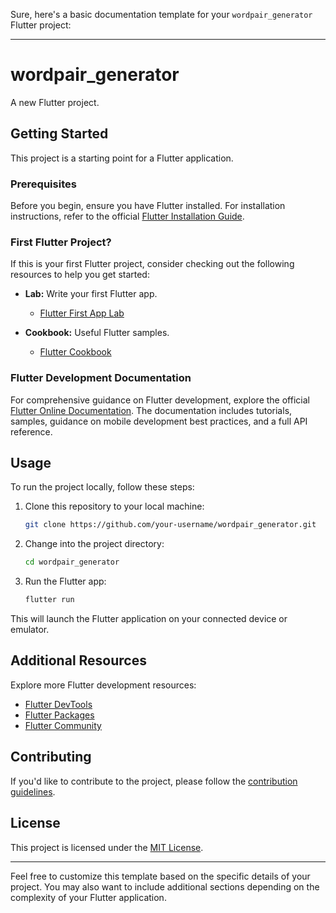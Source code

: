 Sure, here's a basic documentation template for your `wordpair_generator` Flutter project:

---

# wordpair_generator

A new Flutter project.

## Getting Started

This project is a starting point for a Flutter application.

### Prerequisites

Before you begin, ensure you have Flutter installed. For installation instructions, refer to the official [Flutter Installation Guide](https://flutter.dev/docs/get-started/install).

### First Flutter Project?

If this is your first Flutter project, consider checking out the following resources to help you get started:

- **Lab:** Write your first Flutter app.
  - [Flutter First App Lab](https://flutter.dev/docs/get-started/codelab)

- **Cookbook:** Useful Flutter samples.
  - [Flutter Cookbook](https://flutter.dev/docs/cookbook)

### Flutter Development Documentation

For comprehensive guidance on Flutter development, explore the official [Flutter Online Documentation](https://flutter.dev/docs). The documentation includes tutorials, samples, guidance on mobile development best practices, and a full API reference.

## Usage

To run the project locally, follow these steps:

1. Clone this repository to your local machine:

    ```bash
    git clone https://github.com/your-username/wordpair_generator.git
    ```

2. Change into the project directory:

    ```bash
    cd wordpair_generator
    ```

3. Run the Flutter app:

    ```bash
    flutter run
    ```

This will launch the Flutter application on your connected device or emulator.

## Additional Resources

Explore more Flutter development resources:

- [Flutter DevTools](https://flutter.dev/docs/development/tools/devtools)
- [Flutter Packages](https://pub.dev/flutter/packages)
- [Flutter Community](https://flutter.dev/community)

## Contributing

If you'd like to contribute to the project, please follow the [contribution guidelines](CONTRIBUTING.md).

## License

This project is licensed under the [MIT License](LICENSE.md).

---

Feel free to customize this template based on the specific details of your project. You may also want to include additional sections depending on the complexity of your Flutter application.
